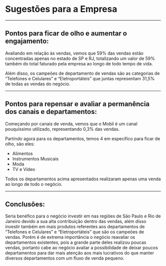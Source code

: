 <h1>Sugestões para a Empresa</h1>

<hr>

<h2>Pontos para ficar de olho e aumentar o engajamento:</h2>
<p>Avaliando em relação às vendas, vemos que 59% das vendas estão concentradas apenas no estado de SP e RJ, totalizando um valor de 59% também do total faturado pela empresa ao longo de todo tempo de vida.</p>
<p>Além disso, os campeões de departamento de vendas são as categorias de “Telefones e Celulares” e “Eletroportáteis” que juntas representam 31,5% de todas as vendas do negócio.
</p>

<hr>

<h2>Pontos para repensar e avaliar a permanência dos canais e departamentos:</h2>
<p>Começando por canais de venda, vemos que o Mobil é um canal pouquíssimo utilizado, representando 0,3% das vendas.</p>
<p>
Partindo agora para os departamentos, temos 4 em específico para ficar de olho, são eles:
<ul>
  <li>
    Alimentos
  </li>
  <li>
    Instrumentos Musicais
  </li>
  <li>
    Moda
  </li>
  <li>
    TV e Vídeo
  </li>
</ul>
</p>
<p>Todos os departamentos acima apresentados realizaram apenas uma venda ao longo de todo o negócio.</p>

<hr>

<h2>Conclusões:</h2>
<p>Seria benéfico para o negócio investir em nas regiões de São Paulo e Rio de Janeiro devido a sua alta contribuição dentro das vendas, além disso investir também em mais produtos referentes aos departamentos de “Telefones e Celulares” e “Eletroportáteis” que são os campeões de vendas. Porém é de extrema importância o negócio reavaliar os departamentos existentes, pois a grande parte deles realizou poucas vendas, portanto cabe ao negócio avaliar a possibilidade de deixar poucos departamentos para dar mais atenção aos mais lucrativos do que manter diversos departamentos com um fluxo de venda pequeno. </p>
